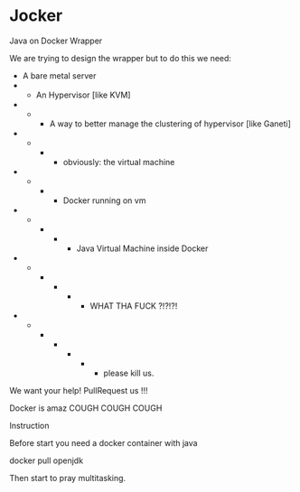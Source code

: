 # Jocker

Java on Docker Wrapper

We are trying to design the wrapper but to do this we need:

- A bare metal server
- - An Hypervisor [like KVM]
- - - A way to better manage the clustering of hypervisor [like Ganeti]
- - - - obviously: the virtual machine
- - - - Docker running on vm
- - - - - Java Virtual Machine inside Docker
- - - - - - WHAT THA FUCK ?!?!?!
- - - - - - - please kill us.



We want your help!
PullRequest us !!!

Docker is amaz COUGH COUGH COUGH


Instruction

Before start you need a docker container with java

docker pull openjdk 


Then start to pray multitasking.
